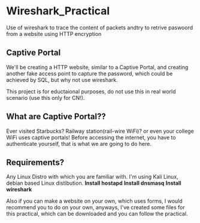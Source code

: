 # Wireshark_Practical
Use of wireshark to trace the content of packets andtry to retrive paswoord from a website using HTTP encryption

## Captive Portal
We'll be creating a HTTP website, similar to a Captive Portal, and creating another fake access point to capture the password, which could be achieved by SQL, but why not use wireshark.

This project is for eductaional purposes, do not use this in real world scenario (use this only for CN!).

## What are Captive Portal??

Ever visited Starbucks? Railway station(rail-wire WiFi)? or even your college WiFi uses captive portals! Before accessing the internet, you have to authenticate yourself, that is what we are going to do here.

## Requirements?

Any Linux Distro with which you are familiar with. I'm using Kali Linux, debian based Linux distibution. 
**Install hostapd**
**Install dnsmasq**
**Install wireshark**

Also if you can make a website on your own, which uses forms, I would recommend you to do on your own, anyways, I've created some files for this practical, which can be downloaded and you can follow the practical. 
